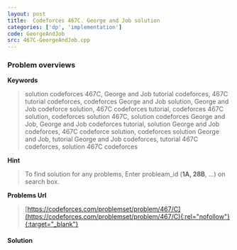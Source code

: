 ```yaml
---
layout: post
title:  Codeforces 467C. George and Job solution
categories: ['dp', 'implementation']
code: GeorgeAndJob
src: 467C-GeorgeAndJob.cpp
---
```

### **Problem overviews**

**Keywords**
> solution codeforces 467C, George and Job tutorial codeforces, 467C tutorial codeforces, codeforces George and Job solution, George and Job codeforce solution, 467C codeforces tutorial, codeforces 467C solution, codeforces solution 467C, solution codeforces George and Job, George and Job codeforces tutorial, solution George and Job codeforces, 467C codeforce solution, codeforces solution George and Job, tutorial George and Job codeforces, tutorial 467C codeforces, solution 467C codeforces

**Hint**
> To find solution for any problems, Enter probleam_id (**1A, 28B**, ...) on search box. 

**Problems Url**
> [https://codeforces.com/problemset/problem/467/C](https://codeforces.com/problemset/problem/467/C){:rel="nofollow"}{:target="_blank"}

#### **Solution**



